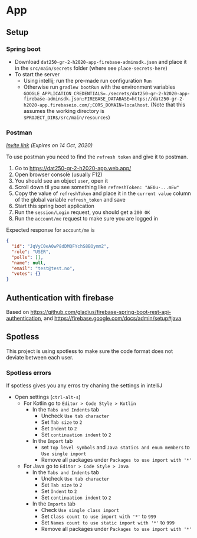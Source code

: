 # App

## Setup

### Spring boot

* Download `dat250-gr-2-h2020-app-firebase-adminsdk.json` and place it in the `src/main/secrets` folder (where see `place-secrets-here`)
* To start the server
    * Using intellij; run the pre-made run configuration `Run`
    * Otherwise run `gradlew bootRun` with the environment variables `GOOGLE_APPLICATION_CREDENTIALS=./secrets/dat250-gr-2-h2020-app-firebase-adminsdk.json;FIREBASE_DATABASE=https://dat250-gr-2-h2020-app.firebaseio.com/;CORS_DOMAIN=localhost`. (Note that this assumes the working directory is `$PROJECT_DIR$/src/main/resources`)

### Postman

*[Invite link](https://app.getpostman.com/join-team?invite_code=46c782f4cfc3d20dc23d455e367a80d5) (Expires on 14 Oct, 2020)*

To use postman you need to find the `refresh token` and give it to postman.

1. Go to <https://dat250-gr-2-h2020-app.web.app/>
2. Open browser console (usually F12)
3. You should see an object `user`, open it
4. Scroll down til you see something like `refreshToken: "AE0u-...mEw"`
5. Copy the value of `refreshToken` and place it in the `current value` column of the global variable `refresh_token` and save
6. Start this spring boot application
7. Run the `session/Login` request, you should get a `200 OK`
8. Run the `account/me` request to make sure you are logged in

Expected response for `account/me` is

```json
{
  "id": "JqVyC0eA0wP8dDMQFYchS8BOymm2",
  "role": "USER",
  "polls": [],
  "name": null,
  "email": "test@test.no",
  "votes": {}
}
```

## Authentication with firebase

Based on <https://github.com/gladius/firebase-spring-boot-rest-api-authentication>, and <https://firebase.google.com/docs/admin/setup#java>

## Spotless

This project is using spotless to make sure the code format does not deviate between each user.

### Spotless errors

If spotless gives you any erros try chaning the settings in intelliJ

* Open settings (`ctrl-alt-s`)
  * For Kotlin go to `Editor > Code Style > Kotlin`
    * In the `Tabs and Indents` tab
      * Uncheck `Use tab character`
      * Set `Tab size` to `2`
      * Set `Indent` to `2`
      * Set `continuation indent` to `2`
    * In the `Import` tab
      * set `Top level symbols` and `Java statics and enum members` to `Use single import`
      * Remove all packages under `Packages to use import with '*'`
  * For Java go to `Editor > Code Style > Java`
    * In the `Tabs and Indents` tab
      * Uncheck `Use tab character`
      * Set `Tab size` to `2`
      * Set `Indent` to `2`
      * Set `continuation indent` to `2`
    * In the `Imports` tab
      * Check `Use single class import`
      * Set `Class count to use import with '*'` to `999`
      * Set `Names count to use static import with '*'` to `999`
      * Remove all packages under `Packages to use import with '*'`
